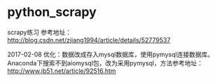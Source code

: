 # python_scrapy
scrapy练习
参考地址：http://blog.csdn.net/zjiang1994/article/details/52779537

2017-02-08 
优化：数据改成存入mysql数据库，使用pymysql连接数据库。
Anaconda下搜索不到aiomysql包，改为采用pymysql，方法参考地址：http://www.jb51.net/article/92516.htm
